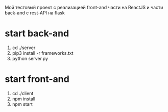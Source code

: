 Мой тестовый проект с реализацией front-and части на ReactJS и части back-and с rest-API на flask

# start back-and
1. cd ./server
2. pip3 install -r frameworks.txt 
3. python server.py

# start front-and
1. cd ./client
2. npm install
3. npm start
